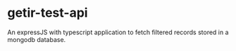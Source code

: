 # getir-test-api

An expressJS with typescript application to fetch filtered records stored in a mongodb database. 